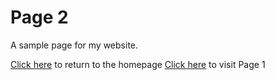 # Page 2


A sample page for my website.

[Click here](README.md) to return to the homepage
[Click here](Page1.md) to visit Page 1
